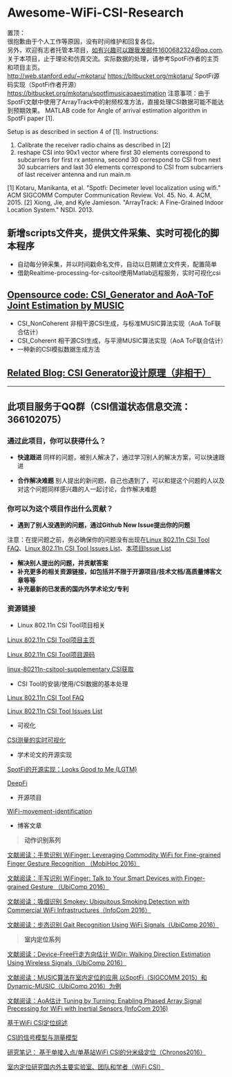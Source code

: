 # Awesome-WiFi-CSI-Research
置顶：\
很抱歉由于个人工作等原因，没有时间维护和回复各位。\
另外，欢迎有志者托管本项目，如有兴趣可以跟我发邮件1600682324@qq.com. \
关于本项目，止于理论和仿真交流。实际数据的处理，请参考SpotFi作者的主页和项目主页。 \
http://web.stanford.edu/~mkotaru/
https://bitbucket.org/mkotaru/
SpotFi源码实现（SpotFi作者开源）
https://bitbucket.org/mkotaru/spotfimusicaoaestimation
注意事项：由于SpotFi文献中使用了ArrayTrack中的射频校准方法，直接处理CSI数据可能不能达到预期效果。
MATLAB code for Angle of arrival estimation algorithm in SpotFi paper [1].

Setup is as described in section 4 of [1].
Instructions:
1. Calibrate the receiver radio chains as described in [2]
2. reshape CSI into 90x1 vector where first 30 elements correspond to subcarriers for first rx antenna, second 30 correspond to CSI from next 30 subcarriers and last 30 elements correspond to CSI from subcarriers of last receiver antenna and run main.m

[1] Kotaru, Manikanta, et al. "Spotfi: Decimeter level localization using wifi." ACM SIGCOMM Computer Communication Review. Vol. 45. No. 4. ACM, 2015.
[2] Xiong, Jie, and Kyle Jamieson. "ArrayTrack: A Fine-Grained Indoor Location System." NSDI. 2013.

## 新增scripts文件夹，提供文件采集、实时可视化的脚本程序
- 自动每分钟采集，并以时间戳命名文件，自动以日期建立文件夹，配置简单
- 借助Realtime-processing-for-csitool使用Matlab远程服务，实时可视化csi

## [Opensource code: CSI_Generator and AoA-ToF Joint Estimation by MUSIC](https://github.com/wuzhiguocarter/Awesome-WiFi-CSI-Research)

- CSI_NonCoherent 非相干源CSI生成，与标准MUSIC算法实现（AoA ToF联合估计）
- CSI_Coherent 相干源CSI生成，与平滑MUSIC算法实现（AoA ToF联合估计）
- 一种新的CSI模拟数据生成方法
## [Related Blog: CSI Generator设计原理（非相干）](http://www.jianshu.com/c/6e0897ba0cec)

---
此项目服务于**QQ群（CSI信道状态信息交流：366102075）**
---

### 通过此项目，你可以获得什么？

- **快速跟进**
同样的问题，被别人解决了，通过学习别人的解决方案，可以快速跟进

- **合作解决难题**
别人提出的新问题，自己也遇到了，可以和提这个问题的人以及对这个问题同样感兴趣的人一起讨论，合作解决难题

### 你可以为这个项目作出什么贡献？

- **遇到了别人没遇到的问题，通过Github New Issue提出你的问题**

注意：在提问题之前，务必确保你的问题没有出现在[Linux 802.11n CSI Tool FAQ](http://dhalperi.github.io/linux-80211n-csitool/faq.html)、[Linux 802.11n CSI Tool Issues List](https://github.com/dhalperi/linux-80211n-csitool-supplementary/issues)、[本项目Issue List](https://github.com/wuzhiguocarter/WiFi-CSI-Research-Q-A/issues)

- **解决别人提出的问题，并贡献答案**
- **补充更多的相关资源链接，如包括并不限于开源项目/技术文档/高质量博客文章等等**
- **补充最新的已发表的国内外学术论文/专利**

### 资源链接

- Linux 802.11n CSI Tool项目相关

[Linux 802.11n CSI Tool项目主页](http://dhalperi.github.io/linux-80211n-csitool/) 

[Linux 802.11n CSI Tool项目源码](https://github.com/dhalperi/linux-80211n-csitool/)

[linux-80211n-csitool-supplementary CSI获取](https://github.com/dhalperi/linux-80211n-csitool-supplementary)

- CSI Tool的安装/使用/CSI数据的基本处理

[Linux 802.11n CSI Tool FAQ](http://dhalperi.github.io/linux-80211n-csitool/faq.html)

[Linux 802.11n CSI Tool Issues List](https://github.com/dhalperi/linux-80211n-csitool-supplementary/issues)

- 可视化

[CSI测量的实时可视化](https://github.com/lubingxian/Realtime-processing-for-csitool)

- 学术论文的开源实现

[SpotFi的开源实现：Looks Good to Me (LGTM)](https://github.com/egaebel/lgtm)

[DeepFi](https://github.com/mars920314/DeepFi)

- 开源项目

[WiFi-movement-identification](https://github.com/persistforever/WiFi-movement-identification)

- 博客文章


> **动作识别系列**

[文献阅读：手势识别 WiFinger: Leveraging Commodity WiFi for Fine-grained Finger Gesture Recognition （MobiHoc 2016）](http://blog.csdn.net/dfcaihg/article/details/52699561)

[文献阅读：手写识别 WiFinger: Talk to Your Smart Devices with Finger-grained Gesture （UbiComp 2016）](http://blog.csdn.net/dfcaihg/article/details/52763083)

[文献阅读：吸烟识别 Smokey: Ubiquitous Smoking Detection with Commercial WiFi Infrastructures（InfoCom 2016）](http://blog.csdn.net/dfcaihg/article/details/52708626)

[文献阅读：步态识别 Gait Recognition Using WiFi Signals（UbiComp 2016）](http://blog.csdn.net/dfcaihg/article/details/52803525)

> **室内定位系列** 

[文献阅读：Device-Free行走方向估计 WiDir: Walking Direction Estimation Using Wireless Signals（UbiComp 2016）](http://blog.csdn.net/dfcaihg/article/details/52846443)

[文献阅读：MUSIC算法在室内定位的应用 以SpotFi（SIGCOMM 2015）和Dynamic-MUSIC（UbiComp 2016）为例](http://blog.csdn.net/dfcaihg/article/details/52914414)

[文献阅读：AoA估计 Tuning by Turning: Enabling Phased Array Signal Precessing for WiFi with Inertial Sensors (InfoCom 2016)](http://blog.csdn.net/dfcaihg/article/details/52687570)

[基于WiFi CSI定位综述](http://www.jianshu.com/p/04c202f51b16)

[CSI的信号模型与测量模型](http://www.jianshu.com/p/d7590470fe32)

[研究笔记： 基于单接入点/单基站WiFi CSI的分米级定位（Chronos2016）](http://www.jianshu.com/p/4ef8b2cee7d4)

[室内定位研究国内外主要实验室、团队和学者（WiFi CSI）](http://www.jianshu.com/p/85399d050305)


